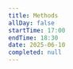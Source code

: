 ```yaml
---
title: Methods
allDay: false
startTime: 17:00
endTime: 18:30
date: 2025-06-10
completed: null
---
```

